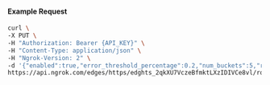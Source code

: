 <!-- Code generated for API Clients. DO NOT EDIT. -->

#### Example Request

```bash
curl \
-X PUT \
-H "Authorization: Bearer {API_KEY}" \
-H "Content-Type: application/json" \
-H "Ngrok-Version: 2" \
-d '{"enabled":true,"error_threshold_percentage":0.2,"num_buckets":5,"rolling_window":300,"tripped_duration":120,"volume_threshold":20}' \
https://api.ngrok.com/edges/https/edghts_2qkXU7VczeBfmktLXzIDIVCe8vl/routes/edghtsrt_2qkXUB1QKD4jiFaiQEHMWf7E4pG/circuit_breaker
```
